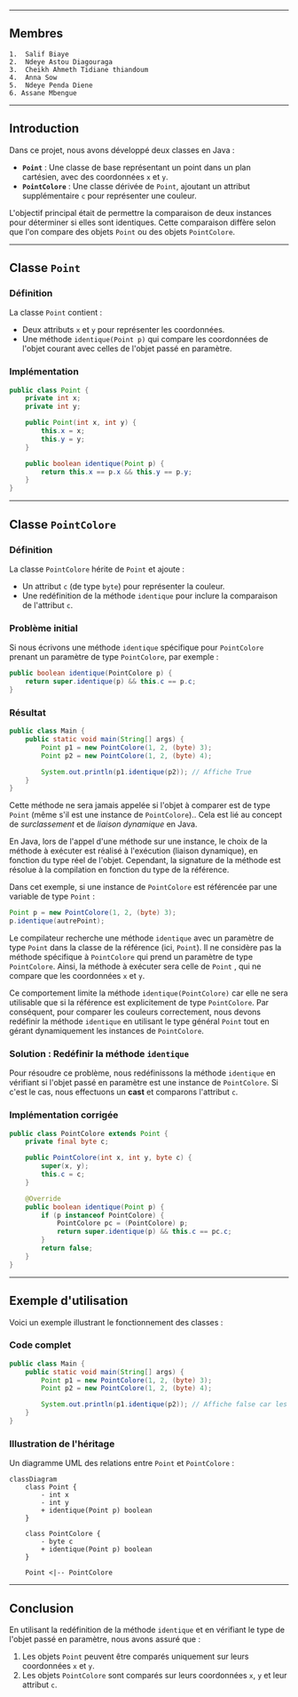 
---
## Membres
	1.  Salif Biaye
    2.  Ndeye Astou Diagouraga
    3.  Cheikh Ahmeth Tidiane thiandoum
    4.  Anna Sow
    5.  Ndeye Penda Diene
    6. Assane Mbengue
---

## Introduction

Dans ce projet, nous avons développé deux classes en Java :

- **`Point`** : Une classe de base représentant un point dans un plan cartésien, avec des coordonnées `x` et `y`.
- **`PointColore`** : Une classe dérivée de `Point`, ajoutant un attribut supplémentaire `c` pour représenter une couleur.

L'objectif principal était de permettre la comparaison de deux instances pour déterminer si elles sont identiques. Cette comparaison diffère selon que l'on compare des objets `Point` ou des objets `PointColore`.

---

## Classe `Point`

### Définition

La classe `Point` contient :

- Deux attributs `x` et `y` pour représenter les coordonnées.
- Une méthode `identique(Point p)` qui compare les coordonnées de l'objet courant avec celles de l'objet passé en paramètre.

### Implémentation

```java
public class Point {
    private int x;
    private int y;

    public Point(int x, int y) {
        this.x = x;
        this.y = y;
    }

    public boolean identique(Point p) {
        return this.x == p.x && this.y == p.y;
    }
}
```

---

## Classe `PointColore`

### Définition

La classe `PointColore` hérite de `Point` et ajoute :

- Un attribut `c` (de type `byte`) pour représenter la couleur.
- Une redéfinition de la méthode `identique` pour inclure la comparaison de l'attribut `c`.

### Problème initial

Si nous écrivons une méthode `identique` spécifique pour `PointColore` prenant un paramètre de type `PointColore`, par exemple :

```java
public boolean identique(PointColore p) {
    return super.identique(p) && this.c == p.c;
}
```

### Résultat
```java
public class Main {
    public static void main(String[] args) {
        Point p1 = new PointColore(1, 2, (byte) 3);
        Point p2 = new PointColore(1, 2, (byte) 4);

        System.out.println(p1.identique(p2)); // Affiche True 
    }
}
```

Cette méthode ne sera jamais appelée si l'objet à comparer est de type `Point` (même s'il est une instance de `PointColore`).. Cela est lié au concept de _surclassement_ et de _liaison dynamique_ en Java.

En Java, lors de l'appel d'une méthode sur une instance, le choix de la méthode à exécuter est réalisé à l'exécution (liaison dynamique), en fonction du type réel de l'objet. Cependant, la signature de la méthode est résolue à la compilation en fonction du type de la référence.

Dans cet exemple, si une instance de `PointColore` est référencée par une variable de type `Point` :

```java
Point p = new PointColore(1, 2, (byte) 3);
p.identique(autrePoint);
```

Le compilateur recherche une méthode `identique` avec un paramètre de type `Point` dans la classe de la référence (ici, `Point`). Il ne considère pas la méthode spécifique à `PointColore` qui prend un paramètre de type `PointColore`. Ainsi, la méthode à exécuter sera celle de `Point` , qui ne compare que les coordonnées `x` et `y`.

Ce comportement limite la méthode `identique(PointColore)` car elle ne sera utilisable que si la référence est explicitement de type `PointColore`. Par conséquent, pour comparer les couleurs correctement, nous devons redéfinir la méthode `identique` en utilisant le type général `Point` tout en gérant dynamiquement les instances de `PointColore`.

### Solution : Redéfinir la méthode `identique`

Pour résoudre ce problème, nous redéfinissons la méthode `identique` en vérifiant si l'objet passé en paramètre est une instance de `PointColore`. Si c'est le cas, nous effectuons un **cast** et comparons l'attribut `c`.

### Implémentation corrigée

```java
public class PointColore extends Point {
    private final byte c;

    public PointColore(int x, int y, byte c) {
        super(x, y);
        this.c = c;
    }

    @Override
    public boolean identique(Point p) {
        if (p instanceof PointColore) {
            PointColore pc = (PointColore) p;
            return super.identique(p) && this.c == pc.c;
        }
        return false;
    }
}
```

---

## Exemple d'utilisation

Voici un exemple illustrant le fonctionnement des classes :

### Code complet

```java
public class Main {
    public static void main(String[] args) {
        Point p1 = new PointColore(1, 2, (byte) 3);
        Point p2 = new PointColore(1, 2, (byte) 4);

        System.out.println(p1.identique(p2)); // Affiche false car les couleurs diffèrent.
    }
}
```

### Illustration de l'héritage

Un diagramme UML des relations entre `Point` et `PointColore` :

```mermaid
classDiagram
    class Point {
        - int x
        - int y
        + identique(Point p) boolean
    }

    class PointColore {
        - byte c
        + identique(Point p) boolean
    }

    Point <|-- PointColore
```

---

## Conclusion

En utilisant la redéfinition de la méthode `identique` et en vérifiant  le type de l'objet passé en paramètre, nous avons assuré que :

1. Les objets `Point` peuvent être comparés uniquement sur leurs coordonnées `x` et `y`.
2. Les objets `PointColore` sont comparés sur leurs coordonnées `x`, `y` et leur attribut `c`.